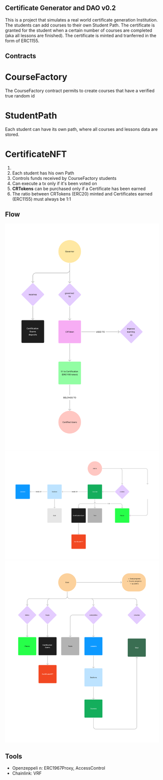 ## Certificate Generator and DAO v0.2

This is a project that simulates a real world certificate generation Institution.
The students can add courses to their own Student Path.
The certificate is granted for the student when a certain number of courses are completed 
(aka all lessons are finished). The certificate is minted and tranferred in the form of ERC1155.

## Contracts
# CourseFactory
The CourseFactory contract permits to create courses that have a verified true random id
# StudentPath
Each student can have its own path, where all courses and lessons data are stored.
# CertificateNFT

1. 
2. Each student has his own Path
3. Controls funds received by CourseFactory students
4. Can execute a tx only if it's been voted on
5. **CRTokens** can be purchased only if a Certificate has been earned
6. The ratio between CRTokens (ERC20) minted and Certificates earned (ERC1155) must always be 1:1

## Flow
<img src="img/flow_general.png" alt="DAO" width="600"/>
<img src="img/course_factory.png" alt="Factory" width="600"/>
<img src="img/student_path.png" alt="StudentPath" width="600"/>




## Tools
- Openzeppeli   n: ERC1967Proxy, AccessControl
- Chainlink: VRF